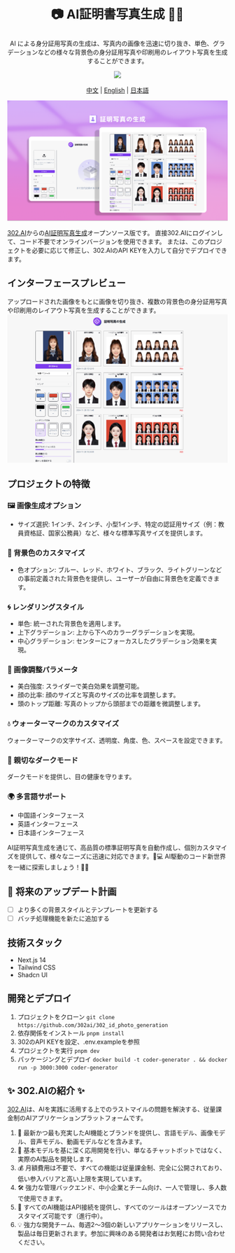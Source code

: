 # <p align="center">📷 AI証明書写真生成 🚀✨</p>

<p align="center">AI による身分証用写真の生成は、写真内の画像を迅速に切り抜き、単色、グラデーションなどの様々な背景色の身分証用写真や印刷用のレイアウト写真を生成することができます。</p>

<p align="center"><a href="https://302.ai/tools/word/" target="blank"><img src="https://file.302ai.cn/gpt/imgs/github/302_badge.png" /></a></p >

<p align="center"><a href="README zh.md">中文</a> | <a href="README.md">English</a> | <a href="README_ja.md">日本語</a></p>

![インターフェースプレビュー](docs/证件照生成jp.png)

[302.AI](https://302.ai)からの[AI証明写真生成](https://302.ai/tools/idphotos/)オープンソース版です。
直接302.AIにログインして、コード不要でオンラインバージョンを使用できます。
または、このプロジェクトを必要に応じて修正し、302.AIのAPI KEYを入力して自分でデプロイできます。

## インターフェースプレビュー
アップロードされた画像をもとに画像を切り抜き、複数の背景色の身分証用写真や印刷用のレイアウト写真を生成することができます。
![インターフェースプレビュー](docs/证件照3.png)

## プロジェクトの特徴
### 🖼️ 画像生成オプション
   - サイズ選択: 1インチ、2インチ、小型1インチ、特定の認証用サイズ（例：教員資格証、国家公務員）など、様々な標準写真サイズを提供します。

### 🎨 背景色のカスタマイズ
   - 色オプション: ブルー、レッド、ホワイト、ブラック、ライトグリーンなどの事前定義された背景色を提供し、ユーザーが自由に背景色を定義できます。

### 🌀 レンダリングスタイル
   - 単色: 統一された背景色を適用します。
   - 上下グラデーション: 上から下へのカラーグラデーションを実現。
   - 中心グラデーション: センターにフォーカスしたグラデーション効果を実現。

### 🔧 画像調整パラメータ
   - 美白強度: スライダーで美白効果を調整可能。
   - 顔の比率: 顔のサイズと写真のサイズの比率を調整します。
   - 頭のトップ距離: 写真のトップから頭部までの距離を微調整します。

### 💧 ウォーターマークのカスタマイズ
ウォーターマークの文字サイズ、透明度、角度、色、スペースを設定できます。

### 🌙 親切なダークモード
ダークモードを提供し、目の健康を守ります。

### 🌍 多言語サポート
- 中国語インターフェース
- 英語インターフェース
- 日本語インターフェース

AI証明写真生成を通じて、高品質の標準証明写真を自動作成し、個別カスタマイズを提供して、様々なニーズに迅速に対応できます。🎉💻 AI駆動のコード新世界を一緒に探索しましょう！🌟🚀

## 🚩 将来のアップデート計画
- [ ] より多くの背景スタイルとテンプレートを更新する
- [ ] バッチ処理機能を新たに追加する

## 技術スタック
- Next.js 14
- Tailwind CSS
- Shadcn UI

## 開発とデプロイ
1. プロジェクトをクローン `git clone https://github.com/302ai/302_id_photo_generation`
2. 依存関係をインストール `pnpm install`
3. 302のAPI KEYを設定、.env.exampleを参照
4. プロジェクトを実行 `pnpm dev`
5. パッケージングとデプロイ `docker build -t coder-generator . && docker run -p 3000:3000 coder-generator`


## ✨ 302.AIの紹介 ✨
[302.AI](https://302.ai)は、AIを実践に活用する上でのラストマイルの問題を解決する、従量課金制のAIアプリケーションプラットフォームです。
1. 🧠 最新かつ最も充実したAI機能とブランドを提供し、言語モデル、画像モデル、音声モデル、動画モデルなどを含みます。
2. 🚀 基本モデルを基に深く応用開発を行い、単なるチャットボットではなく、実際のAI製品を開発します。
3. 💰 月額費用は不要で、すべての機能は従量課金制、完全に公開されており、低い参入バリアと高い上限を実現しています。
4. 🛠 強力な管理バックエンド、中小企業とチーム向け、一人で管理し、多人数で使用できます。
5. 🔗 すべてのAI機能はAPI接続を提供し、すべてのツールはオープンソースでカスタマイズ可能です（進行中）。
6. 💡 強力な開発チーム、毎週2〜3個の新しいアプリケーションをリリースし、製品は毎日更新されます。参加に興味のある開発者はお気軽にお問い合わせください。
